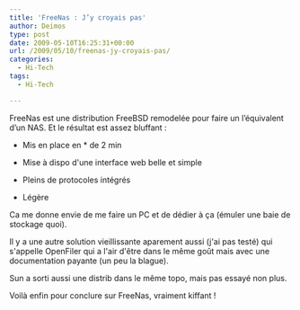 ```yaml
---
title: 'FreeNas : J’y croyais pas'
author: Deimos
type: post
date: 2009-05-10T16:25:31+00:00
url: /2009/05/10/freenas-jy-croyais-pas/
categories:
  - Hi-Tech
tags:
  - Hi-Tech

---
```


FreeNas est une distribution FreeBSD remodelée pour faire un l’équivalent d’un NAS. Et le résultat est assez bluffant :

* Mis en place en * de 2 min
  
* Mise à dispo d'une interface web belle et simple
  
* Pleins de protocoles intégrés
  
* Légère

Ca me donne envie de me faire un PC et de dédier à ça (émuler une baie de stockage quoi).

Il y a une autre solution vieillissante aparement aussi (j'ai pas testé) qui s'appelle OpenFiler qui a l'air d'être dans le même goût mais avec une documentation payante (un peu la blague).

Sun a sorti aussi une distrib dans le même topo, mais pas essayé non plus.

Voilà enfin pour conclure sur FreeNas, vraiment kiffant !

